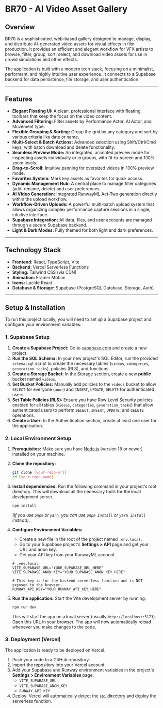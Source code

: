 # BR70 - AI Video Asset Gallery

## Overview

BR70 is a sophisticated, web-based gallery designed to manage, display, and distribute AI-generated video assets for visual effects in film production. It provides an efficient and elegant workflow for VFX artists to browse, filter, group, sort, select, and download video assets for use in crowd simulations and other effects.

The application is built with a modern tech stack, focusing on a minimalist, performant, and highly intuitive user experience. It connects to a Supabase backend for data persistence, file storage, and user authentication.

---

## Features

-   **Elegant Floating UI:** A clean, professional interface with floating toolbars that keep the focus on the video content.
-   **Advanced Filtering:** Filter assets by Performance Actor, AI Actor, and Movement type.
-   **Flexible Grouping & Sorting:** Group the grid by any category and sort by various criteria like date or name.
-   **Multi-Select & Batch Actions:** Advanced selection using Shift/Ctrl/Cmd keys, with batch download and delete functionality.
-   **Seamless Preview Mode:** An integrated, animated preview mode for inspecting assets individually or in groups, with fit-to-screen and 100% zoom levels.
-   **Drag-to-Scroll:** Intuitive panning for oversized videos in 100% preview mode.
-   **Favorites System:** Mark key assets as favorites for quick access.
-   **Dynamic Management Hub:** A central place to manage filter categories (add, rename, delete) and user preferences.
-   **AI Video Generation:** Integrated RunwayML Act-Two generation directly within the upload workflow.
-   **Workflow-Driven Uploads:** A powerful multi-batch upload system that allows organizing complex performance capture sessions in a single, intuitive interface.
-   **Supabase Integration:** All data, files, and user accounts are managed through a secure Supabase backend.
-   **Light & Dark Modes:** Fully themed for both light and dark preferences.

---

## Technology Stack

-   **Frontend:** React, TypeScript, Vite
-   **Backend:** Vercel Serverless Functions
-   **Styling:** Tailwind CSS (via CDN)
-   **Animation:** Framer Motion
-   **Icons:** Lucide React
-   **Database & Storage:** Supabase (PostgreSQL Database, Storage, Auth)

---

## Setup & Installation

To run this project locally, you will need to set up a Supabase project and configure your environment variables.

### 1. Supabase Setup

1.  **Create a Supabase Project:** Go to [supabase.com](https://supabase.com) and create a new project.
2.  **Run the SQL Schema:** In your new project's SQL Editor, run the provided `schema.sql` script to create the necessary tables (`videos`, `categories`, `generation_tasks`), policies (RLS), and functions.
3.  **Create a Storage Bucket:** In the Storage section, create a new **public** bucket named `videos`.
4.  **Set Bucket Policies:** Manually add policies to the `videos` bucket to allow `SELECT` for everyone (`anon`) and `INSERT`, `UPDATE`, `DELETE` for authenticated users.
5.  **Set Table Policies (RLS):** Ensure you have Row Level Security policies enabled for all tables (`videos`, `categories`, `generation_tasks`) that allow authenticated users to perform `SELECT`, `INSERT`, `UPDATE`, and `DELETE` operations.
6.  **Create a User:** In the Authentication section, create at least one user for the application.

### 2. Local Environment Setup

1.  **Prerequisites:** Make sure you have [Node.js](https://nodejs.org/) (version 18 or newer) installed on your machine.

2.  **Clone the repository:**
    ```bash
    git clone [your-repo-url]
    cd [your-repo-name]
    ```

3.  **Install dependencies:**
    Run the following command in your project's root directory. This will download all the necessary tools for the local development server.
    ```bash
    npm install
    ```
    *(If you use `pnpm` or `yarn`, you can use `pnpm install` or `yarn install` instead).*

4.  **Configure Environment Variables:**
    -   Create a new file in the root of the project named `.env.local`.
    -   Go to your Supabase project's **Settings > API** page and get your URL and anon key.
    -   Get your API key from your RunwayML account.

    ```
    # .env.local
    VITE_SUPABASE_URL="YOUR_SUPABASE_URL_HERE"
    VITE_SUPABASE_ANON_KEY="YOUR_SUPABASE_ANON_KEY_HERE"
    
    # This key is for the backend serverless function and is NOT exposed to the browser.
    RUNWAY_API_KEY="YOUR_RUNWAY_API_KEY_HERE"
    ```

5.  **Run the application:**
    Start the Vite development server by running:
    ```bash
    npm run dev
    ```
    This will start the app on a local server (usually `http://localhost:5173`). Open this URL in your browser. The app will now automatically reload whenever you make changes to the code.

### 3. Deployment (Vercel)

The application is ready to be deployed on Vercel.

1.  Push your code to a GitHub repository.
2.  Import the repository into your Vercel account.
3.  Add your Supabase and Runway environment variables in the project's **Settings > Environment Variables** page.
    -   `VITE_SUPABASE_URL`
    -   `VITE_SUPABASE_ANON_KEY`
    -   `RUNWAY_API_KEY`
4.  Deploy! Vercel will automatically detect the `api` directory and deploy the serverless function.
 